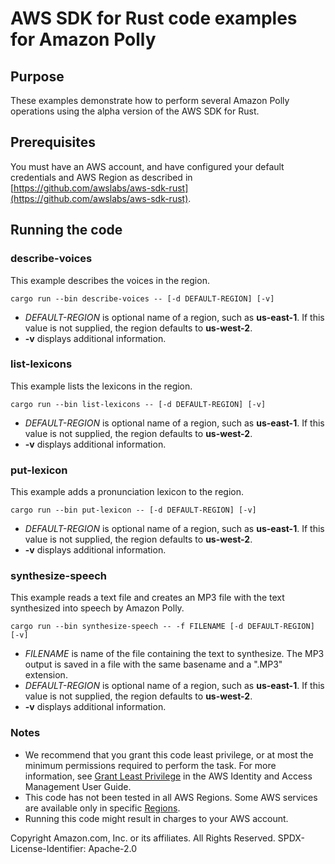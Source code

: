 # AWS SDK for Rust code examples for Amazon Polly

## Purpose

These examples demonstrate how to perform several Amazon Polly operations using the alpha version of the AWS SDK for Rust.

## Prerequisites

You must have an AWS account, and have configured your default credentials and AWS Region as described in [https://github.com/awslabs/aws-sdk-rust](https://github.com/awslabs/aws-sdk-rust).

## Running the code

### describe-voices

This example describes the voices in the region.

`cargo run --bin describe-voices -- [-d DEFAULT-REGION] [-v]`

- _DEFAULT-REGION_ is optional name of a region, such as __us-east-1__.
  If this value is not supplied, the region defaults to __us-west-2__.
- __-v__ displays additional information.

### list-lexicons

This example lists the lexicons in the region.

`cargo run --bin list-lexicons -- [-d DEFAULT-REGION] [-v]`

- _DEFAULT-REGION_ is optional name of a region, such as __us-east-1__.
  If this value is not supplied, the region defaults to __us-west-2__.
- __-v__ displays additional information.

### put-lexicon

This example adds a pronunciation lexicon to the region.

`cargo run --bin put-lexicon -- [-d DEFAULT-REGION] [-v]`

- _DEFAULT-REGION_ is optional name of a region, such as __us-east-1__.
  If this value is not supplied, the region defaults to __us-west-2__.
- __-v__ displays additional information.

### synthesize-speech

This example reads a text file and creates an MP3 file with the text synthesized into speech by Amazon Polly.

`cargo run --bin synthesize-speech -- -f FILENAME [-d DEFAULT-REGION] [-v]`

- _FILENAME_ is name of the file containing the text to synthesize.
  The MP3 output is saved in a file with the same basename and a ".MP3" extension.
- _DEFAULT-REGION_ is optional name of a region, such as __us-east-1__.
  If this value is not supplied, the region defaults to __us-west-2__.
- __-v__ displays additional information.

### Notes

- We recommend that you grant this code least privilege,
  or at most the minimum permissions required to perform the task.
  For more information, see
  [Grant Least Privilege](https://docs.aws.amazon.com/IAM/latest/UserGuide/best-practices.html#grant-least-privilege)
  in the AWS Identity and Access Management User Guide.
- This code has not been tested in all AWS Regions.
  Some AWS services are available only in specific
  [Regions](https://aws.amazon.com/about-aws/global-infrastructure/regional-product-services).
- Running this code might result in charges to your AWS account.

Copyright Amazon.com, Inc. or its affiliates. All Rights Reserved. SPDX-License-Identifier: Apache-2.0

